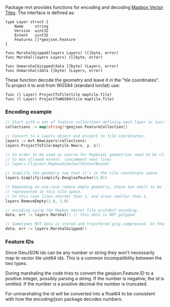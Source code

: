 Package mvt provides functions for encoding and decoding
[Mapbox Vector Tiles](https://www.mapbox.com/vector-tiles/specification/).
The interface is defined as:

	type Layer struct {
		Name     string
		Version  uint32
		Extent   uint32
		Features []*geojson.Feature
	}

	func MarshalGzipped(layers Layers) ([]byte, error)
	func Marshal(layers Layers) ([]byte, error)

	func UnmarshalGzipped(data []byte) (Layers, error)
	func Unmarshal(data []byte) (Layers, error)

These function decode the geometry and leave it in the "tile coordinates".
To project it to and from WGS84 (standard lon/lat) use:

	func (l Layer) ProjectToTile(tile maptile.Tile)
	func (l Layer) ProjectToWGS84(tile maptile.Tile)

### Encoding example

```go
// Start with a set of feature collections defining each layer in lon/lat (WGS84).
collections := map[string]*geojson.FeatureCollection{}

// Convert to a layers object and project to tile coordinates.
layers := mvt.NewLayers(collections)
layers.ProjectToTile(maptile.New(x, y, z))

// In order to be used as source for MapboxGL geometries need to be clipped
// to max allowed extent. (uncomment next line)
// layers.Clip(mvt.MapboxGLDefaultExtentBound)

// Simplify the geometry now that it's in the tile coordinate space.
layers.Simplify(simplify.DouglasPeucker(1.0))

// Depending on use-case remove empty geometry, those two small to be
// represented in this tile space.
// In this case lines shorter than 1, and areas smaller than 1.
layers.RemoveEmpty(1.0, 1.0)

// encoding using the Mapbox Vector Tile protobuf encoding.
data, err := layers.Marshal() // this data is NOT gzipped.

// Sometimes MVT data is stored and transfered gzip compressed. In that case:
data, err := layers.MarshalGzipped()
```

### Feature IDs

Since GeoJSON ids can be any number or string they won't necessarily map to vector tile uint64 ids.
This is a common incompatibility between the two types.

During marshaling the code tries to convert the geojson.Feature.ID to a positive integer, possibly parsing a string.
If the number is negative, the id is omitted. If the number is a positive decimal the number is truncated.

For unmarshaling the id will be converted into a float64 to be consistent with how
the encoding/json package decodes numbers.
